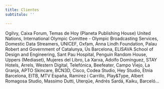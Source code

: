 ```yaml
---
title: Clientes
subtitulo: ''

---
```

Ogilvy, Caixa Forum, Temas de Hoy (Planeta Publishing House) United Nations, International Olympic Comittee - Olympic Broadcasting Services, Domestic Data Streamers, UNICEF, Oxfam, Anna Lindh Foundation, Palau Robert and Government of Catalunya, Ús Barcelona, ELISAVA School of Design and Engineering, Sant Pau Hospital, Penguin Random House, Uppers (Mediaset), Mujeres del Libro, La Xarxa, Adolfo Domínguez, STAY Hotels, Arrels, Western Digital, Telefónica, Beefeater, Campo Viejo, La Granja, APTO Skincare, BCN3D, Cisco, Codea Studio, Hey Studio, Etnia Barcelona, EITB, MTV España, Ramírez i Carrillo, Play&Type, Albert Romagosa Studio, Massimo Dutti, Uterqüe, Andrés Sardá, Kaiku, Barceló...